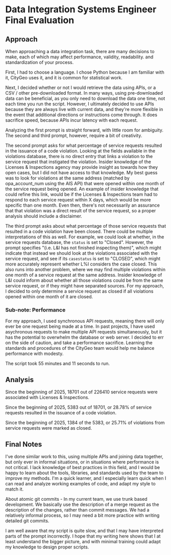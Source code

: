 # Data Integration Systems Engineer Final Evaluation

## Approach

When approaching a data integration task, there are many decisions to make, each of which may affect performance, validity, readability. and standardization of your process.

First, I had to choose a language. I chose Python because I am familiar with it, CityGeo uses it, and it is common for statistical work.

Next, I decided whether or not I would retrieve the data using APIs, or a CSV / other pre-downloaded format. In many ways, using pre-downloaded data can be beneficial, as
you only need to download the data one time, not each time you run the script. However, I ultimately decided to use APIs because they are always live with
current data, and they're more flexible in the event that additional directions or instructions come through. It does sacrifice speed, because APIs incur latency with each request.

Analyzing the first prompt is straight forward, with little room for ambiguity. The second and third prompt, however, require a bit of creativity.

The second prompt asks for what percentage of service requests resulted in the issuance of a code violation. Looking at the fields available in the violations database, there is no direct
entry that links a violation to the service request that instigated the violation. Insider knowledge of the Licenses & Inspections agency may provide insight as towards how they open cases,
but I did not have access to that knowledge. My best guess was to look for violations at the same address (matched by opa_account_num using the AIS API) that were opened within one month of
the service request being opened. An example of insider knowledge that could refine this link, would be if the Licenses & Inspections team had to respond to each service request within X days,
which would be more specific than one month. Even then, there's not necessarily an assurance that that violation was a direct result of the service request, so a proper analysis should include
a disclaimer.

The third prompt asks about what percentage of those service requests that resulted in a code violation have been closed. There could be multiple interpretations of this as well. For example, we could
look at whether, in the service requests database, the `status` is set to "Closed". However, the prompt specifies "(i.e. L&I has not finished inspecting them)", which might indicate that instead
we should look at the violations associated with the service request, and see if its `casestatus` is set to "CLOSED", which might more accurately represent whether L%I considers the case closed.
This also runs into another problem, where we may find multiple violations within one month of a service request at the same address. Insider knowledge of L&I could inform about whether all
those violations could be from the same service request, or if they might have separated sources. For my approach, I decided to only determine a service request as closed if all violations opened
within one month of it are closed.

### Sub-note: Performance

For my approach, I used synchronous API requests, meaning there will only ever be one request being made at a time. In past projects, I have used asychronous requests to make multiple
API requests simultaneously, but it has the potential to overwhelm the database or web server. I decided to err on the side of caution, and take a performance sacrifice. Learning the
standards and procedures of the CityGeo team would help me balance performance with modesty.

The script took 55 minutes and 11 seconds to run.

## Analysis
Since the beginning of 2025, 18701 out of 226410 service requests were associated with Licenses & Inspections.

Since the beginning of 2025, 5383 out of 18701, or 28.78% of service requests resulted in the issuance of a code violation.

Since the beginning of 2025, 1384 of the 5383, or 25.71% of violations from service requests were marked as closed.

## Final Notes
I've done similar work to this, using multiple APIs and joining data together, but only ever in informal situations, or in situations where performance is not critical. I lack knowledge of best
practices in this field, and I would be happy to learn about the tools, libraries, and standards used by the team to improve my methods. I'm a quick learner, and I especially learn quick when
I can read and analyze working examples of code, and adapt my style to match it.

About atomic git commits - In my current team, we use trunk based development. We basically use the description of a merge request as the description of the changes, rather than commit messages.
We had a relatively informal process, so I may need a bit more practice with writing detailed git commits.

I am well aware that my script is quite slow, and that I may have interpreted parts of the prompt incorrectly. I hope that my writing here shows that I at least understand the bigger picture, and with
minimal training could adapt my knowledge to design proper scripts.
